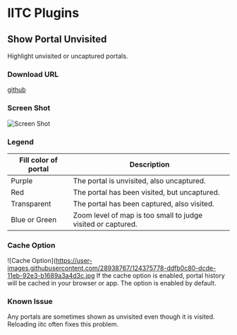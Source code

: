# IITC Plugins

## Show Portal Unvisited

Highlight unvisited or uncaptured portals.

### Download URL
[github](https://github.com/nikola-f/iitc-plugins/raw/master/src/show-portal-unvisited.user.js)

### Screen Shot
![Screen Shot](https://user-images.githubusercontent.com/28938767/107219927-11e64480-6a55-11eb-8cf2-103e6a14a0d4.jpg)

### Legend
|Fill color of portal|Description|
----|----
|Purple|The portal is unvisited, also uncaptured.|
|Red|The portal has been visited, but uncaptured.|
|Transparent|The portal has been captured, also visited.|
|Blue or Green|Zoom level of map is too small to judge visited or captured.|

### Cache Option
![Cache Option](https://user-images.githubusercontent.com/28938767/124375778-ddfb0c80-dcde-11eb-92e3-b1689a3a4d3c.jpg
If the cache option is enabled, portal history will be cached in your browser or app. The option is enabled by default.


### Known Issue
Any portals are sometimes shown as unvisited even though it is visited. Reloading iitc often fixes this problem.